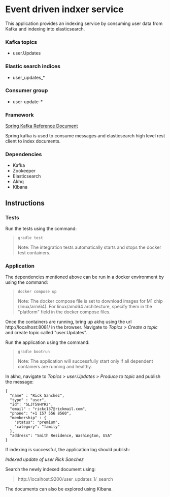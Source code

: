 # Event driven indxer service

This application provides an indexing service by consuming user data from Kafka
and indexing into elasticsearch.

### Kafka topics

- user.Updates

### Elastic search indices

- user_updates_*

### Consumer group

- user-update-*

### Framework

[Spring Kafka Reference Document](https://docs.spring.io/spring-kafka/reference/html/)

Spring kafka is used to consume messages and elasticsearch high level
rest client to index documents.

### Dependencies 

- Kafka
- Zookeeper
- Elasticsearch
- Akhq
- Kibana

## Instructions

### Tests
Run the tests using the command:

> `gradle test`
>
> Note: The integration tests automatically starts and
> stops the docker test containers.

### Application

The dependencies mentioned above can be run in a docker environment by using
the command:

>`docker compose up`
>
> Note: The docker compose file is set to download images for M1 chip
>  (linux/arm64). For linux/amd64 architecture, specify them in the "platform"
> field in the docker compose files.

Once the containers are running, bring up akhq using the url
http://localhost:8081/ in the browser. Navigate to _Topics > Create a topic_
and create topic called "user.Updates".

Run the application using the command:

> `gradle bootrun`
> 
> Note: The application will successfully start only if all dependent
> containers are running and healthy. 

In akhq, navigate to _Topics > user.Updates > Produce to topic_ and publish the message:

```
{
  "name" : "Rick Sanchez",
  "type" : "user",
  "id": "5LJT59HYR2",
  "email" : "rickc137@rickmail.com",
  "phone": "+1 157 556 8560",
  "membership" : {
    "status": "premium",
    "category": "family"
  },
  "address": "Smith Residence, Washington, USA"
}
```

If indexing is successful, the application log should publish:

_Indexed update of user Rick Sanchez_

Search the newly indexed document using:

> http://localhost:9200/user_updates_1/_search

The documents can also be explored using Kibana.








